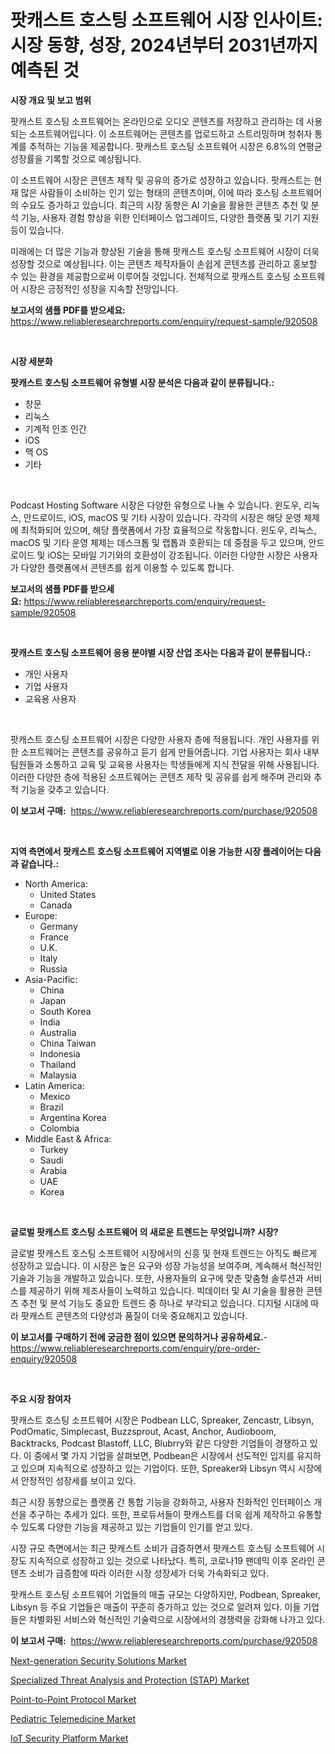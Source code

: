 <p><h1>팟캐스트 호스팅 소프트웨어 시장 인사이트: 시장 동향, 성장, 2024년부터 2031년까지 예측된 것</h1></p><p><strong>시장 개요 및 보고 범위</strong></p>
<p><p>팟캐스트 호스팅 소프트웨어는 온라인으로 오디오 콘텐츠를 저장하고 관리하는 데 사용되는 소프트웨어입니다. 이 소프트웨어는 콘텐츠를 업로드하고 스트리밍하며 청취자 통계를 추적하는 기능을 제공합니다. 팟캐스트 호스팅 소프트웨어 시장은 6.8%의 연평균 성장률을 기록할 것으로 예상됩니다.</p><p>이 소프트웨어 시장은 콘텐츠 제작 및 공유의 증가로 성장하고 있습니다. 팟캐스트는 현재 많은 사람들이 소비하는 인기 있는 형태의 콘텐츠이며, 이에 따라 호스팅 소프트웨어의 수요도 증가하고 있습니다. 최근의 시장 동향은 AI 기술을 활용한 콘텐츠 추천 및 분석 기능, 사용자 경험 향상을 위한 인터페이스 업그레이드, 다양한 플랫폼 및 기기 지원 등이 있습니다.</p><p>미래에는 더 많은 기능과 향상된 기술을 통해 팟캐스트 호스팅 소프트웨어 시장이 더욱 성장할 것으로 예상됩니다. 이는 콘텐츠 제작자들이 손쉽게 콘텐츠를 관리하고 홍보할 수 있는 환경을 제공함으로써 이루어질 것입니다. 전체적으로 팟캐스트 호스팅 소프트웨어 시장은 긍정적인 성장을 지속할 전망입니다.</p></p>
<p><strong>보고서의 샘플 PDF를 받으세요:</strong> <a href="https://www.reliableresearchreports.com/enquiry/request-sample/920508">https://www.reliableresearchreports.com/enquiry/request-sample/920508</a></p>
<p>&nbsp;</p>
<p><strong>시장 세분화</strong></p>
<p><strong>팟캐스트 호스팅 소프트웨어 유형별 시장 분석은 다음과 같이 분류됩니다.:</strong></p>
<p><ul><li>창문</li><li>리눅스</li><li>기계적 인조 인간</li><li>iOS</li><li>맥 OS</li><li>기타</li></ul></p>
<p>&nbsp;</p>
<p><p>Podcast Hosting Software 시장은 다양한 유형으로 나눌 수 있습니다. 윈도우, 리눅스, 안드로이드, iOS, macOS 및 기타 시장이 있습니다. 각각의 시장은 해당 운영 체제에 최적화되어 있으며, 해당 플랫폼에서 가장 효율적으로 작동합니다. 윈도우, 리눅스, macOS 및 기타 운영 체제는 데스크톱 및 랩톱과 호환되는 데 중점을 두고 있으며, 안드로이드 및 iOS는 모바일 기기와의 호환성이 강조됩니다. 이러한 다양한 시장은 사용자가 다양한 플랫폼에서 콘텐츠를 쉽게 이용할 수 있도록 합니다.</p></p>
<p><strong>보고서의 샘플 PDF를 받으세요:</strong>&nbsp;<a href="https://www.reliableresearchreports.com/enquiry/request-sample/920508">https://www.reliableresearchreports.com/enquiry/request-sample/920508</a></p>
<p>&nbsp;</p>
<p><strong> 팟캐스트 호스팅 소프트웨어 응용 분야별 시장 산업 조사는 다음과 같이 분류됩니다.:</strong></p>
<p><ul><li>개인 사용자</li><li>기업 사용자</li><li>교육용 사용자</li></ul></p>
<p>&nbsp;</p>
<p><p>팟캐스트 호스팅 소프트웨어 시장은 다양한 사용자 층에 적용됩니다. 개인 사용자를 위한 소프트웨어는 콘텐츠를 공유하고 듣기 쉽게 만들어줍니다. 기업 사용자는 회사 내부 팀원들과 소통하고 교육 및 교육용 사용자는 학생들에게 지식 전달을 위해 사용됩니다. 이러한 다양한 층에 적용된 소프트웨어는 콘텐츠 제작 및 공유를 쉽게 해주며 관리와 추적 기능을 갖추고 있습니다.</p></p>
<p><strong>이 보고서 구매:</strong>&nbsp; <a href="https://www.reliableresearchreports.com/purchase/920508">https://www.reliableresearchreports.com/purchase/920508</a></p>
<p>&nbsp;</p>
<p><strong>지역 측면에서 팟캐스트 호스팅 소프트웨어 지역별로 이용 가능한 시장 플레이어는 다음과 같습니다.:</strong></p>
<p><ul>
    <li>
        North America:
        <ul>
            <li>United States</li>
            <li>Canada</li>
        </ul>
    </li>
    <li>
        Europe:
        <ul>
            <li>Germany</li>
            <li>France</li>
            <li>U.K.</li>
            <li>Italy</li>
            <li>Russia</li>
        </ul>
    </li>
    <li>
        Asia-Pacific:
        <ul>
            <li>China</li>
            <li>Japan</li>
            <li>South Korea</li>
            <li>India</li>
            <li>Australia</li>
            <li>China Taiwan</li>
            <li>Indonesia</li>
            <li>Thailand</li>
            <li>Malaysia</li>
        </ul>
    </li>
    <li>
        Latin America:
        <ul>
            <li>Mexico</li>
            <li>Brazil</li>
            <li>Argentina Korea</li>
            <li>Colombia</li>
        </ul>
    </li>
    <li>
        Middle East & Africa:
        <ul>
            <li>Turkey</li>
            <li>Saudi</li>
            <li>Arabia</li>
            <li>UAE</li>
            <li>Korea</li>
        </ul>
    </li>
    </ul></p>
<p>&nbsp;</p>
<p><strong>글로벌 팟캐스트 호스팅 소프트웨어 의 새로운 트렌드는 무엇입니까? 시장?</strong></p>
<p><p>글로벌 팟캐스트 호스팅 소프트웨어 시장에서의 신흥 및 현재 트렌드는 아직도 빠르게 성장하고 있습니다. 이 시장은 높은 요구와 성장 가능성을 보여주며, 계속해서 혁신적인 기술과 기능을 개발하고 있습니다. 또한, 사용자들의 요구에 맞춘 맞춤형 솔루션과 서비스를 제공하기 위해 제조사들이 노력하고 있습니다. 빅데이터 및 AI 기술을 활용한 콘텐츠 추천 및 분석 기능도 중요한 트렌드 중 하나로 부각되고 있습니다. 디지털 시대에 따라 팟캐스트 콘텐츠의 다양성과 품질이 더욱 중요해지고 있습니다.</p></p>
<p><strong>이 보고서를 구매하기 전에 궁금한 점이 있으면 문의하거나 공유하세요.</strong>- <a href="https://www.reliableresearchreports.com/enquiry/pre-order-enquiry/920508">https://www.reliableresearchreports.com/enquiry/pre-order-enquiry/920508</a></p>
<p>&nbsp;</p>
<p><strong>주요 시장 참여자</strong></p>
<p><p>팟캐스트 호스팅 소프트웨어 시장은 Podbean LLC, Spreaker, Zencastr, Libsyn, PodOmatic, Simplecast, Buzzsprout, Acast, Anchor, Audioboom, Backtracks, Podcast Blastoff, LLC, Blubrry와 같은 다양한 기업들이 경쟁하고 있다. 이 중에서 몇 가지 기업을 살펴보면, Podbean은 시장에서 선도적인 입지를 유지하고 있으며 지속적으로 성장하고 있는 기업이다. 또한, Spreaker와 Libsyn 역시 시장에서 안정적인 성장세를 보이고 있다.</p><p>최근 시장 동향으로는 플랫폼 간 통합 기능을 강화하고, 사용자 친화적인 인터페이스 개선을 추구하는 추세가 있다. 또한, 프로듀서들이 팟캐스트를 더욱 쉽게 제작하고 유통할 수 있도록 다양한 기능을 제공하고 있는 기업들이 인기를 얻고 있다.</p><p>시장 규모 측면에서는 최근 팟캐스트 소비가 급증하면서 팟캐스트 호스팅 소프트웨어 시장도 지속적으로 성장하고 있는 것으로 나타났다. 특히, 코로나19 팬데믹 이후 온라인 콘텐츠 소비가 급증함에 따라 이러한 시장 성장세가 더욱 가속화되고 있다.</p><p>팟캐스트 호스팅 소프트웨어 기업들의 매출 규모는 다양하지만, Podbean, Spreaker, Libsyn 등 주요 기업들은 매출이 꾸준히 증가하고 있는 것으로 알려져 있다. 이들 기업들은 차별화된 서비스와 혁신적인 기술력으로 시장에서의 경쟁력을 강화해 나가고 있다.</p></p>
<p><strong>이 보고서 구매:</strong>&nbsp;&nbsp;<a href="https://www.reliableresearchreports.com/purchase/920508">https://www.reliableresearchreports.com/purchase/920508</a></p>
<p><p><a href="https://github.com/gulaimolin/Market-Research-Report-List-3/blob/main/next-generation-security-solutions-market.md">Next-generation Security Solutions Market</a></p><p><a href="https://github.com/nicoletavirag/Market-Research-Report-List-2/blob/main/specialized-threat-analysis-and-protection-stap-market.md">Specialized Threat Analysis and Protection (STAP) Market</a></p><p><a href="https://github.com/edytherolanlouisejk1miz0wig/Market-Research-Report-List-1/blob/main/point-to-point-protocol-market.md">Point-to-Point Protocol Market</a></p><p><a href="https://github.com/mauripalmi/Market-Research-Report-List-2/blob/main/pediatric-telemedicine-market.md">Pediatric Telemedicine Market</a></p><p><a href="https://github.com/RoccoManning/Market-Research-Report-List-3/blob/main/iot-security-platform-market.md">IoT Security Platform Market</a></p></p>
